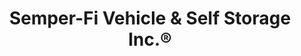---
title: "Semper-Fi Vehicle & Self Storage Inc.®"
url: /midway-park/semper-fi-vehicle-and-self-storage-inc-r/
shop: storage rental
---